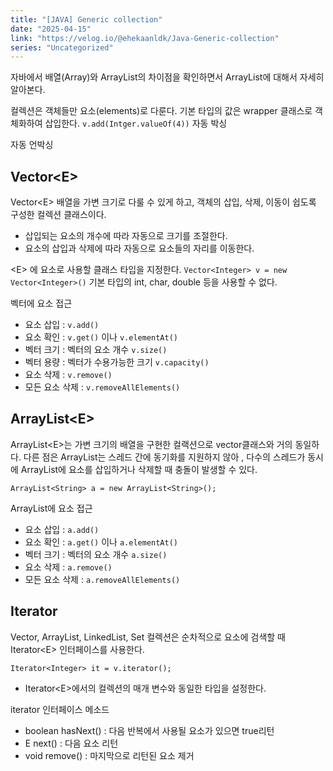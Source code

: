```yaml
---
title: "[JAVA] Generic collection"
date: "2025-04-15"
link: "https://velog.io/@ehekaanldk/Java-Generic-collection"
series: "Uncategorized"
---
```


<p>자바에서 배열(Array)와 ArrayList의 차이점을 확인하면서 ArrayList에 대해서 자세히 알아본다. </p>
<p>컬렉션은 객체들만 요소(elements)로 다룬다. 
기본 타입의 값은 wrapper 클래스로 객체화하여 삽입한다. 
<code>v.add(Intger.valueOf(4))</code>
자동 박싱</p>
<p>자동 언박싱</p>
<h2 id="vectore">Vector&lt;E&gt;</h2>
<p>Vector&lt;E&gt; 배열을 가변 크기로 다룰 수 있게 하고, 객체의 삽입, 삭제, 이동이 쉽도록 구성한 컬렉션 클래스이다. </p>
<ul>
<li>삽입되는 요소의 개수에 따라 자동으로 크기를 조절한다. </li>
<li>요소의 삽입과 삭제에 따라 자동으로 요소들의 자리를 이동한다. </li>
</ul>
<p>&lt;E&gt; 에 요소로 사용할 클래스 타입을 지정한다. 
<code>Vector&lt;Integer&gt; v = new Vector&lt;Integer&gt;()</code> 
기본 타입의 int, char, double 등을 사용할 수 없다.</p>
<p>벡터에 요소 접근</p>
<ul>
<li>요소 삽입 : <code>v.add()</code></li>
<li>요소 확인 : <code>v.get()</code> 이나 <code>v.elementAt()</code></li>
<li>벡터 크기 : 벡터의 요소 개수 <code>v.size()</code></li>
<li>벡터 용량 : 벡터가 수용가능한 크기 <code>v.capacity()</code></li>
<li>요소 삭제 : <code>v.remove()</code></li>
<li>모든 요소 삭제 : <code>v.removeAllElements()</code></li>
</ul>
<h2 id="arrayliste">ArrayList&lt;E&gt;</h2>
<p>ArrayList&lt;E&gt;는 가변 크기의 배열을 구현한 컬랙션으로 vector클래스와 거의 동일하다. 
다른 점은 ArrayList는 스레드 간에 동기화를 지원하지 않아 , 다수의 스레드가 동시에 ArrayList에 요소를 삽입하거나 삭제할 때 충돌이 발생할 수 있다.</p>
<p><code>ArrayList&lt;String&gt; a = new ArrayList&lt;String&gt;();</code></p>
<p>ArrayList에 요소 접근</p>
<ul>
<li>요소 삽입 : <code>a.add()</code></li>
<li>요소 확인 : <code>a.get()</code> 이나 <code>a.elementAt()</code></li>
<li>벡터 크기 : 벡터의 요소 개수 <code>a.size()</code></li>
<li>요소 삭제 : <code>a.remove()</code></li>
<li>모든 요소 삭제 : <code>a.removeAllElements()</code></li>
</ul>
<h2 id="iterator">Iterator</h2>
<p>Vector, ArrayList, LinkedList, Set 컬렉션은 순차적으로 요소에 검색할 때 Iterator&lt;E&gt; 인터페이스를 사용한다.</p>
<p><code>Iterator&lt;Integer&gt; it = v.iterator();</code></p>
<ul>
<li>Iterator&lt;E&gt;에서의 컬렉션의 매개 변수와 동일한 타입을 설정한다. </li>
</ul>
<p>iterator 인터페이스 메소드</p>
<ul>
<li>boolean hasNext() : 다음 반복에서 사용될 요소가 있으면 true리턴</li>
<li>E next() : 다음 요소 리턴</li>
<li>void remove() : 마지막으로 리턴된 요소 제거</li>
</ul>
